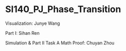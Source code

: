 # SI140_PJ_Phase_Transition

Visualization: Junye Wang

Part I: Sihan Ren

Simulation & Part II Task A Math Proof: Chuyan Zhou
